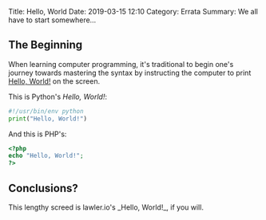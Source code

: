 Title: Hello, World
Date: 2019-03-15 12:10
Category: Errata
Summary: We all have to start somewhere&hellip;

<section markdown="1">
<h2>The Beginning</h2>

When learning computer programming, it's traditional to begin one's journey towards mastering the syntax by instructing the computer to print [Hello, World!](https://en.wikipedia.org/wiki/%22Hello,_World!%22_program#History) on the screen.

This is Python's _Hello, World!_:

```python
#!/usr/bin/env python
print("Hello, World!")
``` 

And this is PHP's:

```php
<?php
echo "Hello, World!";
?>
```
</section>
<section markdown="1">
<h2>Conclusions?</h2>
This lengthy screed is lawler.io's _Hello, World!_, if you will.
</section>
